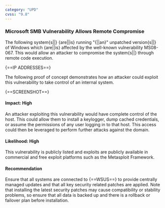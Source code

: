 ```yaml
---
category: "UPD"
cvss: "9.8"
---
```

### Microsoft SMB Vulnerability Allows Remote Compromise
The following system{s||} {are||is} running "{||an}" unpatched version{s||} of Windows which {are||is} affected by the well-known vulnerability MS08-067. This would allow an attacker to compromise the system{s||} through remote code execution.

{==IP ADDRESSES==}

The following proof of concept demonstrates how an attacker could exploit this vulnerability to take control of an internal system.

{==SCREENSHOT==}
#### Impact: High
An attacker exploiting this vulnerability would have complete control of the host. This could allow them to install a keylogger, dump cached credentials, or assume the permissions of any user logging in to that host. This access could then be leveraged to perform further attacks against the domain.
#### Likelihood: High
This vulnerability is publicly listed and exploits are publicly available in commercial and free exploit platforms such as the Metasploit Framework.
#### Recommendation
Ensure that all systems are connected to {==WSUS==} to provide centrally managed updates and that all key security related patches are applied. Note that installing the latest security patches may cause compatibility or stability problems, so ensure that all data is backed up and there is a rollback or failover plan before installation.